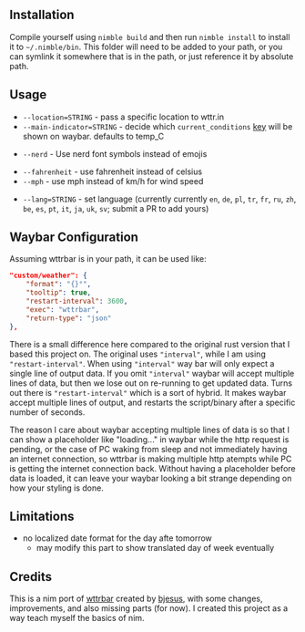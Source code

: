 
## Installation
Compile yourself using `nimble build` and then run `nimble install` to install
it to `~/.nimble/bin`. This folder will need to be added to your path, or you
can symlink it somewhere that is in the path, or just reference it by absolute path.

## Usage

<!-- - `--ampm` - display time in AM/PM format -->
- `--location=STRING` - pass a specific location to wttr.in
- `--main-indicator=STRING` - decide which `current_conditions` [key](https://wttr.in/?format=j1) will be shown on waybar. defaults to temp_C
<!-- - `--date-format` = defaults to `%Y-%m-%d`, formats date next to the days. See [reference]() -->
- `--nerd` - Use nerd font symbols instead of emojis
<!-- - `--hide-conditions` - show a shorter descrpition next to each hour, like `7° Mist` instead of `7° Mist, Overcast 81%, Sunshine 17%, Frost 15%` -->
- `--fahrenheit` - use fahrenheit instead of celsius
- `--mph` - use mph instead of km/h for wind speed
<!-- - `--custom-indicator=STRING` - optional expression that will be shown instead of main indicator. [`current_conditions` and `nearesta_area` keys](https://wttr.in/?format=j1) surrounded by {} can be used. For example, `"{ICON} {FeelsLikeC} ({areaName})"` will be transformed in to `"text":"🌧️ -4 (Amsterdam)"` in the output -->
- `--lang=STRING` - set language (currently currently `en`, `de`, `pl`, `tr`, `fr`, `ru`, `zh`, `be`, `es`, `pt`, `it`, `ja`, `uk`, `sv`; submit a PR to add yours)
<!-- - `--observation-time` - show the time the current weather conditions were measured -->

## Waybar Configuration

Assuming wttrbar is in your path, it can be used like:

```json
"custom/weather": {
    "format": "{}°",
    "tooltip": true,
    "restart-interval": 3600,
    "exec": "wttrbar",
    "return-type": "json"
},
```

There is a small difference here compared to the original rust version that I
based this project on. The original uses `"interval"`, while I am using 
`"restart-interval"`. When using `"interval"` way bar will only expect a 
single line of output data. If you omit `"interval"` waybar will accept
multiple lines of data, but then we lose out on re-running to get  updated
data. Turns out there is `"restart-interval"` which is a sort of hybrid. It
makes waybar accept multiple lines of output, and restarts the script/binary
after a specific number of seconds.

The reason I care about waybar accepting multiple lines of data is so that I
can show a placeholder like "loading..." in waybar while the http request is
pending, or the case of PC waking from sleep and not immediately having an
internet connection, so wttrbar is making multiple http atempts while PC is
getting the internet connection back. Without having a placeholder before data
is loaded, it can leave your waybar looking a bit strange depending on how your
styling is done.

## Limitations

- no localized date format for the day afte tomorrow
  - may modify this part to show translated day of week eventually

## Credits
This is a nim port of [wttrbar](https://github.com/bjesus/wttrbar) created by [bjesus](https://github.com/bjesus), with some changes, improvements, and also missing parts (for now). I created this project as a way teach myself the basics of nim.
